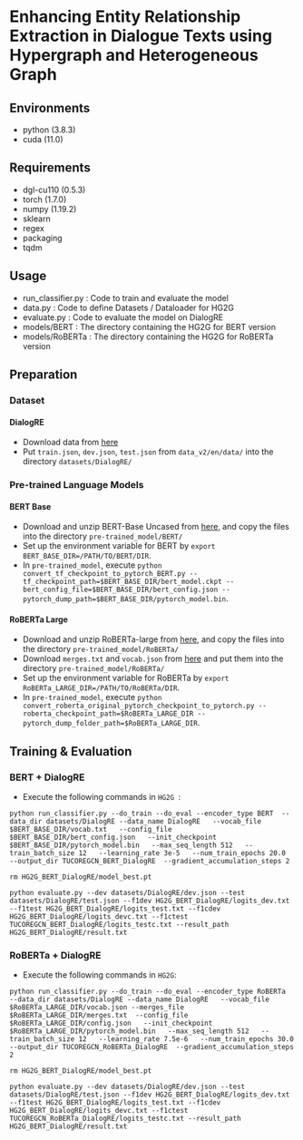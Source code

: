 # Enhancing Entity Relationship Extraction in Dialogue Texts using Hypergraph and Heterogeneous Graph



## Environments

- python		(3.8.3)
- cuda			(11.0)

## Requirements

- dgl-cu110			   (0.5.3)
- torch					   (1.7.0)
- numpy					(1.19.2)
- sklearn
- regex
- packaging
- tqdm


## Usage

- run_classifier.py : Code to train and evaluate the model
- data.py : Code to define Datasets / Dataloader for HG2G 
- evaluate.py : Code to evaluate the model on DialogRE
- models/BERT : The directory containing the HG2G for BERT version
- models/RoBERTa : The directory containing the HG2G  for RoBERTa version


## Preparation

### Dataset

#### DialogRE

- Download data from [here](https://github.com/nlpdata/dialogre) 
- Put `train.json`, `dev.json`, `test.json` from ```data_v2/en/data/``` into the directory `datasets/DialogRE/`



### Pre-trained Language Models

#### BERT Base

- Download and unzip BERT-Base Uncased from [here](https://github.com/google-research/bert), and copy the files into the directory `pre-trained_model/BERT/`
- Set up the environment variable for BERT by ```export BERT_BASE_DIR=/PATH/TO/BERT/DIR```. 
- In `pre-trained_model`, execute ```python convert_tf_checkpoint_to_pytorch_BERT.py --tf_checkpoint_path=$BERT_BASE_DIR/bert_model.ckpt --bert_config_file=$BERT_BASE_DIR/bert_config.json --pytorch_dump_path=$BERT_BASE_DIR/pytorch_model.bin```.

#### RoBERTa Large

- Download and unzip RoBERTa-large from [here](https://github.com/pytorch/fairseq/tree/master/examples/roberta), and copy the files into the directory `pre-trained_model/RoBERTa/`
- Download `merges.txt` and `vocab.json` from [here](https://huggingface.co/roberta-large/tree/main) and put them into the directory `pre-trained_model/RoBERTa/`
- Set up the environment variable for RoBERTa by ```export RoBERTa_LARGE_DIR=/PATH/TO/RoBERTa/DIR```. 
- In `pre-trained_model`, execute ```python convert_roberta_original_pytorch_checkpoint_to_pytorch.py --roberta_checkpoint_path=$RoBERTa_LARGE_DIR --pytorch_dump_folder_path=$RoBERTa_LARGE_DIR```.

## Training & Evaluation

### BERT + DialogRE

- Execute the following commands in ```HG2G ```:

```
python run_classifier.py --do_train --do_eval --encoder_type BERT  --data_dir datasets/DialogRE --data_name DialogRE   --vocab_file $BERT_BASE_DIR/vocab.txt   --config_file $BERT_BASE_DIR/bert_config.json   --init_checkpoint $BERT_BASE_DIR/pytorch_model.bin   --max_seq_length 512   --train_batch_size 12   --learning_rate 3e-5   --num_train_epochs 20.0   --output_dir TUCOREGCN_BERT_DialogRE  --gradient_accumulation_steps 2

rm HG2G_BERT_DialogRE/model_best.pt

python evaluate.py --dev datasets/DialogRE/dev.json --test datasets/DialogRE/test.json --f1dev HG2G_BERT_DialogRE/logits_dev.txt --f1test HG2G_BERT_DialogRE/logits_test.txt --f1cdev HG2G_BERT_DialogRE/logits_devc.txt --f1ctest TUCOREGCN_BERT_DialogRE/logits_testc.txt --result_path HG2G_BERT_DialogRE/result.txt
```




### RoBERTa + DialogRE

- Execute the following commands in ```HG2G```:

```
python run_classifier.py --do_train --do_eval --encoder_type RoBERTa  --data_dir datasets/DialogRE --data_name DialogRE   --vocab_file $RoBERTa_LARGE_DIR/vocab.json --merges_file $RoBERTa_LARGE_DIR/merges.txt  --config_file $RoBERTa_LARGE_DIR/config.json   --init_checkpoint $RoBERTa_LARGE_DIR/pytorch_model.bin   --max_seq_length 512   --train_batch_size 12   --learning_rate 7.5e-6   --num_train_epochs 30.0   --output_dir TUCOREGCN_RoBERTa_DialogRE  --gradient_accumulation_steps 2

rm HG2G_BERT_DialogRE/model_best.pt

python evaluate.py --dev datasets/DialogRE/dev.json --test datasets/DialogRE/test.json --f1dev HG2G_BERT_DialogRE/logits_dev.txt --f1test HG2G_BERT_DialogRE/logits_test.txt --f1cdev HG2G_BERT_DialogRE/logits_devc.txt --f1ctest TUCOREGCN_RoBERTa_DialogRE/logits_testc.txt --result_path HG2G_BERT_DialogRE/result.txt
```




```
